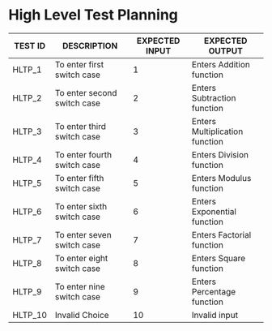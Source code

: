 # High Level Test Planning

| TEST ID | DESCRIPTION | EXPECTED INPUT | EXPECTED OUTPUT |
| --- | --- | --- | --- |
| HLTP\_1 | To enter first switch case | 1 | Enters Addition function |
| HLTP\_2 | To enter second switch case | 2 | Enters Subtraction function |
| HLTP\_3 | To enter third switch case | 3 | Enters Multiplication function |
| HLTP\_4 | To enter fourth switch case | 4 | Enters Division function |
| HLTP\_5 | To enter fifth switch case | 5 | Enters  Modulus function |
| HLTP\_6 | To enter sixth switch case | 6 | Enters Exponential function |
| HLTP\_7 | To enter seven switch case | 7 | Enters Factorial function |
| HLTP\_8 | To enter eight switch case | 8 | Enters Square function |
| HLTP\_9 | To enter nine switch case | 9 | Enters Percentage function |
| HLTP\_10 | Invalid Choice | 10 | Invalid input |
